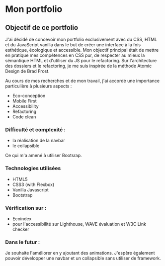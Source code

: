 # Mon portfolio

## Objectif de ce portfolio

J'ai décidé de concevoir mon portfolio exclusivement avec du CSS, HTML et du JavaScript vanilla dans le but de créer une interface à la fois esthétique, écologique et accessible. Mon objectif principal était de mettre en pratique mes compétences en CSS pur, de respecter au mieux la sémantique HTML et d'utiliser du JS pour le refactoring.
Sur l'architecture des dossiers et le refactoring, je me suis inspirée de la méthode Atomic Design de Brad Frost.

Au cours de mes recherches et de mon travail, j'ai accordé une importance particulière à plusieurs aspects :

- Eco-conception
- Mobile First
- Accessibility
- Refactoring
- Code clean

### Difficulté et complexité :
- la réalisation de la navbar 
- le collapsible

Ce qui m'a amené à utiliser Bootsrap. 

### Technologies utilisées
- HTML5
- CSS3 (with Flexbox)
- Vanilla Javascript
- Bootstrap


### Vérification sur :
- Ecoindex
- pour l'accessibilité sur Lighthouse, WAVE évaluation et W3C Link checker


### Dans le futur :
Je souhaite l'améliorer en y ajoutant des animations. J'espère également pouvoir développer une navbar et un collapsible sans utiliser de framework. 


